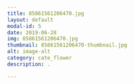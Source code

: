 ```yaml
---
title: 85861561206470.jpg
layout: default
modal-id: 5
date: 2019-06-28
img: 85861561206470.jpg
thumbnail: 85861561206470-thumbnail.jpg
alt: image-alt
category: cate_flower
description: .

---
```

